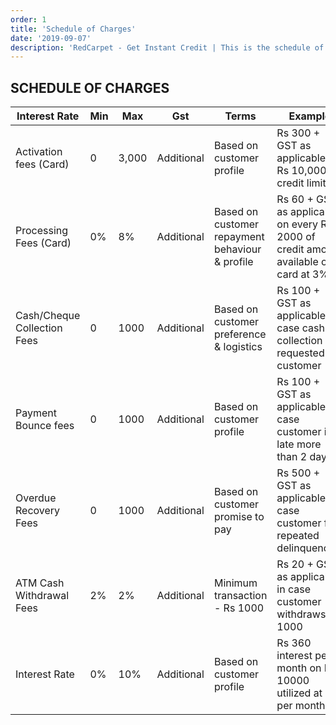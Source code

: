 ```yaml
---
order: 1
title: 'Schedule of Charges'
date: '2019-09-07'
description: 'RedCarpet - Get Instant Credit | This is the schedule of charges as applicable'
---
```


## SCHEDULE OF CHARGES

|**Interest Rate** | Min| Max| Gst| Terms| Example  
|---|---|---|---|---|---|
| Activation fees (Card)| 0 | 3,000 | Additional | Based on customer profile | Rs 300 + GST as applicable on Rs 10,000 credit limit|
| Processing Fees (Card)| 0% | 8% | Additional | Based on customer repayment behaviour & profile | Rs 60 + GST as applicable on every Rs 2000 of credit amount available on card at 3%.|
| Cash/Cheque Collection Fees| 0 | 1000 | Additional | Based on customer preference & logistics |Rs 100 + GST as applicable in case cash collection requested by customer|
| Payment Bounce fees| 0 | 1000 | Additional | Based on customer profile | Rs 100 + GST as applicable in case customer is late more than 2 days|
| Overdue Recovery Fees| 0 | 1000 | Additional | Based on customer promise to pay | Rs 500 + GST as applicable in case customer for repeated delinquencies
| ATM Cash Withdrawal Fees| 2% | 2% | Additional | Minimum transaction - Rs 1000 | Rs 20 + GST as applicable in case customer withdraws Rs 1000
| Interest Rate| 0% | 10% | Additional | Based on customer profile | Rs 360 interest per month on Rs 10000 utilized at 3% per month